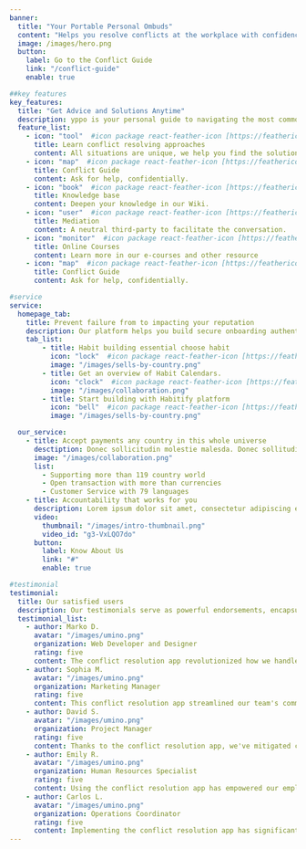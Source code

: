```yaml
---
banner:
  title: "Your Portable Personal Ombuds"
  content: "Helps you resolve conflicts at the workplace with confidence."
  image: /images/hero.png
  button:
    label: Go to the Conflict Guide
    link: "/conflict-guide"
    enable: true

##key features
key_features:
  title: "Get Advice and Solutions Anytime"
  description: yppo is your personal guide to navigating the most common issues and concerns people face at work. If you have a boss, a colleague, or an employee, YPPO is always there, so that you can feel better and do better.
  feature_list:
    - icon: "tool"  #icon package react-feather-icon [https://feathericons.com/]
      title: Learn conflict resolving approaches
      content: All situations are unique, we help you find the solution.
    - icon: "map"  #icon package react-feather-icon [https://feathericons.com/]
      title: Conflict Guide
      content: Ask for help, confidentially.
    - icon: "book"  #icon package react-feather-icon [https://feathericons.com/]
      title: Knowledge base
      content: Deepen your knowledge in our Wiki.
    - icon: "user"  #icon package react-feather-icon [https://feathericons.com/]
      title: Mediation
      content: A neutral third-party to facilitate the conversation.
    - icon: "monitor"  #icon package react-feather-icon [https://feathericons.com/]
      title: Online Courses
      content: Learn more in our e-courses and other resource
    - icon: "map"  #icon package react-feather-icon [https://feathericons.com/]
      title: Conflict Guide
      content: Ask for help, confidentially.

#service
service:
  homepage_tab:
    title: Prevent failure from to impacting your reputation
    description: Our platform helps you build secure onboarding authentication experiences that retain and engage your users. We build the infrastructure, you can.
    tab_list:
        - title: Habit building essential choose habit
          icon: "lock"  #icon package react-feather-icon [https://feathericons.com/]
          image: "/images/sells-by-country.png"
        - title: Get an overview of Habit Calendars.
          icon: "clock"  #icon package react-feather-icon [https://feathericons.com/]
          image: "/images/collaboration.png"
        - title: Start building with Habitify platform
          icon: "bell"  #icon package react-feather-icon [https://feathericons.com/]
          image: "/images/sells-by-country.png"

  our_service:
    - title: Accept payments any country in this whole universe
      desctiption: Donec sollicitudin molestie malesda. Donec sollitudin molestie malesuada. Mauris pellentesque nec, egestas non nisi. Cras ultricies ligula sed
      image: "/images/collaboration.png"
      list:
        - Supporting more than 119 country world
        - Open transaction with more than currencies
        - Customer Service with 79 languages
    - title: Accountability that works for you
      description: Lorem ipsum dolor sit amet, consectetur adipiscing elit. Morbi egestas Werat viverra id et aliquet. vulputate egestas sollicitudin.
      video:
        thumbnail: "/images/intro-thumbnail.png"
        video_id: "g3-VxLQO7do"
      button:
        label: Know About Us
        link: "#"
        enable: true

#testimonial
testimonial:
  title: Our satisfied users
  description: Our testimonials serve as powerful endorsements, encapsulating the satisfaction and trust our clients have placed in our services.
  testimonial_list:
    - author: Marko D.
      avatar: "/images/umino.png"
      organization: Web Developer and Designer
      rating: five
      content: The conflict resolution app revolutionized how we handle disagreements, making collaboration smoother and more effective.
    - author: Sophia M.
      avatar: "/images/umino.png"
      organization: Marketing Manager
      rating: five
      content: This conflict resolution app streamlined our team's communication, fostering a more harmonious work environment.
    - author: David S.
      avatar: "/images/umino.png"
      organization: Project Manager
      rating: five
      content: Thanks to the conflict resolution app, we've mitigated conflicts swiftly, keeping our projects on track and our team morale high.
    - author: Emily R.
      avatar: "/images/umino.png"
      organization: Human Resources Specialist
      rating: five
      content: Using the conflict resolution app has empowered our employees to address conflicts constructively, leading to stronger team dynamics.
    - author: Carlos L.
      avatar: "/images/umino.png"
      organization: Operations Coordinator
      rating: five
      content: Implementing the conflict resolution app has significantly reduced workplace tensions, enhancing productivity across departments.
---
```


